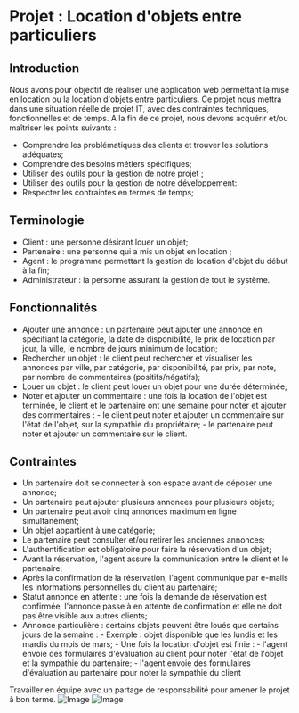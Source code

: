 # Projet : Location d'objets entre particuliers  
## Introduction  
Nous avons pour objectif de réaliser une application web permettant la mise en location ou la location d'objets entre particuliers. Ce projet nous mettra dans une situation réelle de projet IT, avec des contraintes techniques, fonctionnelles et de temps. A la fin de ce projet, nous devons acquérir et/ou maîtriser les points suivants :  
- Comprendre les problématiques des clients et trouver les solutions adéquates; 
- Comprendre des besoins métiers spécifiques; 
- Utiliser des outils pour la gestion de notre projet ; 
- Utiliser des outils pour la gestion de notre développement: 
- Respecter les contraintes en termes de temps; 
## Terminologie 
- Client : une personne désirant louer un objet; 
- Partenaire : une personne qui a mis un objet en location ; 
- Agent : le programme permettant la gestion de location d'objet du début à la fin; 
- Administrateur : la personne assurant la gestion de tout le système. 
## Fonctionnalités 
- Ajouter une annonce : un partenaire peut ajouter une annonce en spécifiant la catégorie, la date de disponibilité, le prix de location par jour, la ville, le nombre de jours minimum de location; 
- Rechercher un objet : le client peut rechercher et visualiser les annonces par ville, par catégorie, par disponibilité, par prix, par note, par nombre de commentaires (positifs/négatifs); 
- Louer un objet : le client peut louer un objet pour une durée déterminée; 
- Noter et ajouter un commentaire : une fois la location de l'objet est terminée, le client et le partenaire ont une semaine pour noter et ajouter des commentaires : 
         - le client peut noter et ajouter un commentaire sur l'état de l'objet, sur la sympathie du propriétaire; 
         - le partenaire peut noter et ajouter un commentaire sur le client. 
## Contraintes 
- Un partenaire doit se connecter à son espace avant de déposer une annonce; 
- Un partenaire peut ajouter plusieurs annonces pour plusieurs objets; 
- Un partenaire peut avoir cinq annonces maximum en ligne simultanément; 
- Un objet appartient à une catégorie; 
- Le partenaire peut consulter et/ou retirer les anciennes annonces; 
- L'authentification est obligatoire pour faire la réservation d'un objet; 
- Avant la réservation, l'agent assure la communication entre le client et le partenaire; 
- Après la confirmation de la réservation, l'agent communique par e-mails les informations personnelles du client au partenaire; 
- Statut annonce en attente : une fois la demande de réservation est confirmée, l'annonce passe à en attente de confirmation et elle ne doit pas être visible aux autres clients; 
- Annonce particulière : certains objets peuvent être loués que certains jours de la semaine : 
       - Exemple : objet disponible que les lundis et les mardis du mois de mars; 
       - Une fois la location d'objet est finie : 
               - l'agent envoie des formulaires d'évaluation au client pour noter l'état de l'objet et la sympathie du partenaire; 
               - l'agent envoie des formulaires d'évaluation au partenaire pour noter la sympathie du client 





Travailler en équipe avec un partage de responsabilité pour amener le projet à bon terme.
![Image](https://user-images.githubusercontent.com/108522655/228102186-20cfb534-c35f-4f3c-87a8-c0e875050327.jpg)
![Image](https://user-images.githubusercontent.com/108522655/228102187-dafffffd-6a08-4f71-aa5e-7a155bbc5647.jpg)
